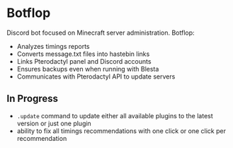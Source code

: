 # Botflop
Discord bot focused on Minecraft server administration. Botflop:
* Analyzes timings reports
* Converts message.txt files into hastebin links
* Links Pterodactyl panel and Discord accounts
* Ensures backups even when running with Blesta
* Communicates with Pterodactyl API to update servers

## In Progress
* `.update` command to update either all available plugins to the latest version or just one plugin
* ability to fix all timings recommendations with one click or one click per recommendation
